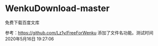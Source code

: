 # WenkuDownload-master
免费下载百度文库

参考：https://github.com/Lz1y/FreeForWenku
添加了文件名功能。测试时间 2020年5月16日 19:27:06
